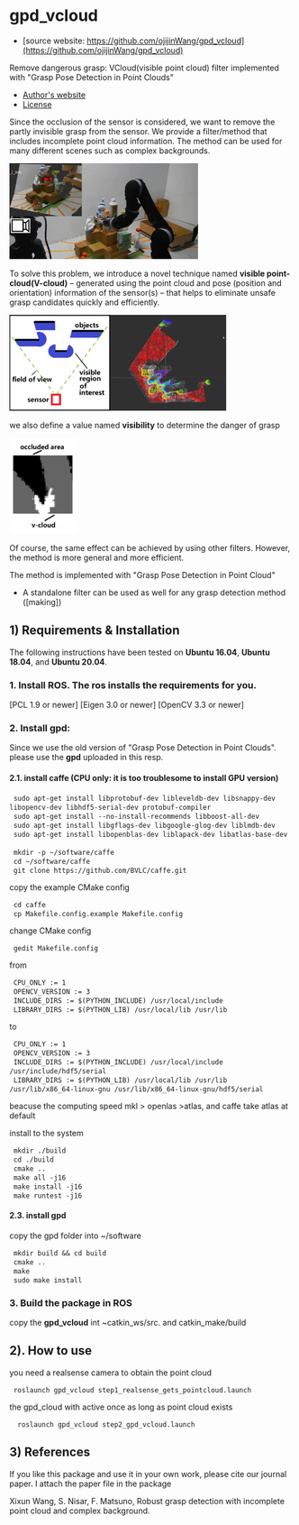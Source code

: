 # gpd_vcloud
* [source website: https://github.com/ojijinWang/gpd_vcloud](https://github.com/ojijinWang/gpd_vcloud)

Remove dangerous grasp: VCloud(visible point cloud) filter implemented with "Grasp Pose Detection in Point Clouds"

* [Author's website](https://www.oit.ac.jp/elc/~matsunolab/index.html)
* [License](making)


Since the occlusion of the sensor is considered, we want to remove the partly invisible grasp from the sensor.
We provide a filter/method that includes incomplete point cloud information.
The method can be used for many different scenes such as complex backgrounds. 

<img src="doc/Fig_exp.png" height=170px/>

To solve this problem, we introduce a novel technique named **visible point-cloud(V-cloud)** – generated using the point cloud and pose (position and orientation) information of the sensor(s) – that helps to eliminate unsafe grasp candidates quickly and efficiently.

<img src="doc/Fig_visible_region_c3.png" height=170px/><img src="doc/Fig_vcloud.png" height=170px/>

we also define a value named **visibility** to determine the danger of grasp

<img src="doc/Fig_light_cloud_3_c.png" height=170px/>

Of course, the same effect can be achieved by using other filters. However, the method is more general and more efficient.

The method is implemented with "Grasp Pose Detection in Point Cloud"
* A standalone filter can be used as well for any grasp detection method ([making])

## 1) Requirements & Installation

The following instructions have been tested on  **Ubuntu 16.04**, **Ubuntu 18.04**, and  **Ubuntu 20.04**.

### 1. Install ROS. The ros installs the requirements for you.
  [PCL 1.9 or newer]
  [Eigen 3.0 or newer]
  [OpenCV 3.3 or newer]

### 2. Install gpd:
   Since we use the old version of "Grasp Pose Detection in Point Clouds". please use the **gpd** uploaded in this resp.

#### 2.1. install caffe (CPU only: it is too troublesome to install GPU version) 
   ```
    sudo apt-get install libprotobuf-dev libleveldb-dev libsnappy-dev libopencv-dev libhdf5-serial-dev protobuf-compiler
    sudo apt-get install --no-install-recommends libboost-all-dev
    sudo apt-get install libgflags-dev libgoogle-glog-dev liblmdb-dev
    sudo apt-get install libopenblas-dev liblapack-dev libatlas-base-dev

    mkdir -p ~/software/caffe
    cd ~/software/caffe
    git clone https://github.com/BVLC/caffe.git
   ```

copy the example CMake config
   ```
    cd caffe
    cp Makefile.config.example Makefile.config
   ```

change CMake config
   ```
    gedit Makefile.config
   ```
from
   ```
    CPU_ONLY := 1
    OPENCV_VERSION := 3
    INCLUDE_DIRS := $(PYTHON_INCLUDE) /usr/local/include
    LIBRARY_DIRS := $(PYTHON_LIB) /usr/local/lib /usr/lib
   ```
to
   ```
    CPU_ONLY := 1
    OPENCV_VERSION := 3
    INCLUDE_DIRS := $(PYTHON_INCLUDE) /usr/local/include /usr/include/hdf5/serial
    LIBRARY_DIRS := $(PYTHON_LIB) /usr/local/lib /usr/lib /usr/lib/x86_64-linux-gnu /usr/lib/x86_64-linux-gnu/hdf5/serial
   ```
beacuse the computing speed mkl > openlas >atlas, and caffe take atlas at default

install to the system
   ```
    mkdir ./build
    cd ./build
    cmake ..
    make all -j16
    make install -j16
    make runtest -j16
   ```


#### 2.3. install gpd
copy the gpd folder into ~/software
   ```
    mkdir build && cd build
    cmake ..
    make
    sudo make install
   ```

### 3. Build the package in ROS
copy the **gpd_vcloud** int ~catkin_ws/src.
and catkin_make/build


## 2). How to use
you need a realsense camera to obtain the point cloud
   ```
    roslaunch gpd_vcloud step1_realsense_gets_pointcloud.launch
   ```
the gpd_cloud with active once as long as point cloud exists
   ```
     roslaunch gpd_vcloud step2_gpd_vcloud.launch
   ```

## 3) References

If you like this package and use it in your own work, please cite our journal
paper. I attach the paper file in the package

Xixun Wang, S. Nisar, F. Matsuno, Robust grasp detection with incomplete point cloud and complex background.
